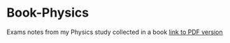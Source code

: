 # Book-Physics
Exams notes from my Physics study collected in a book [link to PDF version](main.pdf.pdf)
